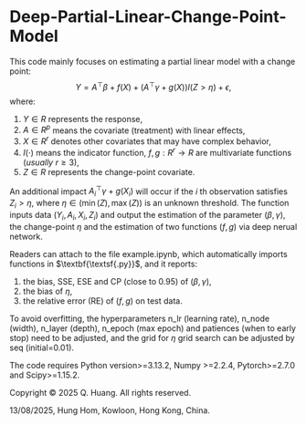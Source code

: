 # Deep-Partial-Linear-Change-Point-Model
This code mainly focuses on estimating a partial linear model with a change point:
$$Y=A^\top\beta+f(X)+(A^\top\gamma+g(X))I(Z>\eta)+\epsilon,$$
where: 
1. $Y\in R$ represents the response,
2. $A\in R^p$ means the covariate (treatment) with linear effects,
3. $X\in R^r$ denotes other covariates that may have complex behavior,
4. $I(\cdot)$ means the indicator function, $f,g: R^r\to R$ are multivariate functions $(usually \ r\geq 3)$,
5.  $Z\in R$ represents the change-point covariate.

An additional impact $A_i^\top\gamma+g(X_i)$ will occur if the $i$ th observation satisfies $Z_i>\eta$, where $\eta\in (\min(Z),\max(Z))$ 
is an unknown threshold.
The function inputs data $(Y_i,A_i,X_i,Z_i)$ and output the estimation of the parameter $(\beta,\gamma)$, the change-point
$\eta$ and the estimation of two functions $(f,g)$ via deep nerual network. 

Readers can attach to the file $\textsf{example.ipynb}$, which automatically imports functions in $\textbf{\textsf{.py}}$, and it reports:
1. the bias, SSE, ESE and CP (close to 0.95) of $(\beta,\gamma)$,
2. the bias of $\eta$,
3. the relative error (RE) of $(f,g)$ on test data.

To avoid overfitting, the hyperparameters n_lr (learning rate), n_node (width), n_layer (depth), n_epoch (max epoch)
and patiences (when to early stop) need to be adjusted, and the grid for $\eta$ grid search can be adjusted 
by seq (initial=0.01).

The code requires Python version>=3.13.2, Numpy >=2.2.4, Pytorch>=2.7.0 and Scipy>=1.15.2. 

Copyright © 2025 Q. Huang. All rights reserved. 

13/08/2025, Hung Hom, Kowloon, Hong Kong, China.














